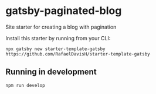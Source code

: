 # gatsby-paginated-blog

Site starter for creating a blog with pagination

Install this starter by running from your CLI:

`npx gatsby new starter-template-gatsby https://github.com/RafaelDavisH/starter-template-gatsby`

## Running in development

`npm run develop`
